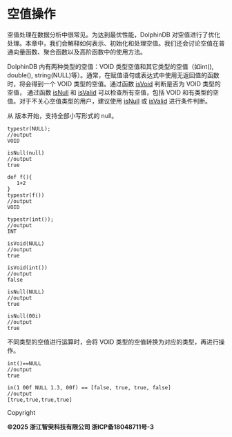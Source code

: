 # 空值操作

空值处理在数据分析中很常见。为达到最优性能，DolphinDB
对空值进行了优化处理。本章中，我们会解释如何表示、初始化和处理空值。我们还会讨论空值在普通向量函数、聚合函数以及高阶函数中的使用方法。

DolphinDB 内有两种类型的空值：VOID 类型空值和其它类型的空值（如int(), double(),
string(NULL)等）。通常，在赋值语句或表达式中使用无返回值的函数时，将会得到一个 VOID 类型的空值。通过函数 [isVoid](../../funcs/i/isVoid.md) 判断是否为 VOID 类型的空值， 通过函数 [isNull](../../funcs/i/isNull.md) 和 [isValid](../../funcs/i/isValid.md) 可以检查所有空值，包括 VOID
和有类型的空值。对于不关心空值类型的用户，建议使用 [isNull](../../funcs/i/isNull.md) 或 [isValid](../../funcs/i/isValid.md) 进行条件判断。

从 版本开始，支持全部小写形式的 null。

```
typestr(NULL);
//output
VOID

isNull(null)
//output
true

def f(){
   1+2
}
typestr(f())
//output
VOID

typestr(int());
//output
INT

isVoid(NULL)
//output
true

isVoid(int())
//output
false

isNull(NULL)
//output
true

isNull(00i)
//output
true
```

不同类型的空值进行运算时，会将 VOID 类型的空值转换为对应的类型，再进行操作。

```
int()==NULL
//output
true

in(1 00f NULL 1.3, 00f) == [false, true, true, false]
//output
[true,true,true,true]
```

Copyright

**©2025 浙江智臾科技有限公司 浙ICP备18048711号-3**
